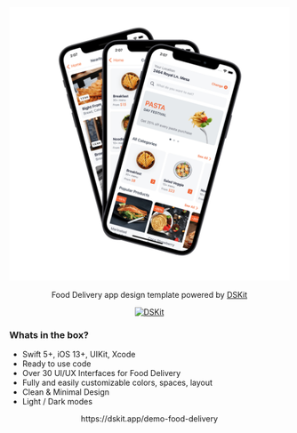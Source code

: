 
<p align="center">
    <img src="Content/Images/FoodDelivery.jpg" max-width="100%" alt="Splash" />
</p>

<p align="center">
Food Delivery app design template powered by <a href="https://github.com/imodeveloperlab/dskit"> DSKit </a>
</p>

<p align="center">
<a href="https://circleci.com/gh/imodeveloperlab/Food-Delivery/tree/main">
<img src="https://circleci.com/gh/imodeveloperlab/Food-Delivery/tree/main.svg?style=svg" max-width="100%" alt="DSKit" />
</a>
</p>

<h3 class="title mb-4">Whats in the box?</h3>

<ul class="list-unstyled text-muted">
    <li class="mb-0"><span class="text-primary h5 mr-2"><i class="uil uil-check-circle text-success align-middle"></i></span>Swift 5+, iOS 13+, UIKit, Xcode</li>
    <li class="mb-0"><span class="text-primary h5 mr-2"><i class="uil uil-check-circle align-middle"></i></span>Ready to use code</li>
    <li class="mb-0"><span class="text-primary h5 mr-2"><i class="uil uil-check-circle align-middle"></i></span>Over 30 UI/UX Interfaces for Food Delivery</li>
    <li class="mb-0"><span class="text-primary h5 mr-2"><i class="uil uil-check-circle align-middle"></i></span>Fully and easily customizable colors, spaces, layout</li>
    <li class="mb-0"><span class="text-primary h5 mr-2"><i class="uil uil-check-circle align-middle"></i></span>Clean &amp; Minimal Design</li>
    <li class="mb-0"><span class="text-primary h5 mr-2"><i class="uil uil-check-circle align-middle"></i></span>Light / Dark modes</li>
</ul>

<p align="center">
https://dskit.app/demo-food-delivery
</p>
